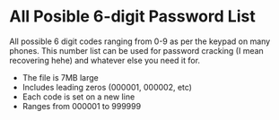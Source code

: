 # All Posible 6-digit Password List
All possible 6 digit codes ranging from 0-9 as per the keypad on many phones. This number list can be used for password cracking (I mean recovering hehe) and whatever else you need it for.
* The file is 7MB large
* Includes leading zeros (000001, 000002, etc)
* Each code is set on a new line
* Ranges from 000001 to 999999
